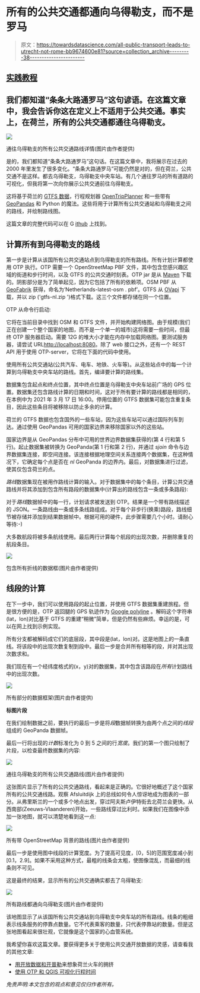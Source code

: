 # 所有的公共交通都通向乌得勒支，而不是罗马

> 原文：<https://towardsdatascience.com/all-public-transport-leads-to-utrecht-not-rome-bb9674600e81?source=collection_archive---------38----------------------->

## [实践教程](https://towardsdatascience.com/tagged/hands-on-tutorials)

## 我们都知道“条条大路通罗马”这句谚语。在这篇文章中，我会告诉你这在定义上不适用于公共交通。事实上，在荷兰，所有的公共交通都通往乌得勒支。

![](img/30913749859e30db8f03a66c9d2d9c9f.png)

通往乌得勒支的所有公共交通路线详情(图片由作者提供)

是的，我们都知道“条条大路通罗马”这句话。在这篇文章中，我将展示在过去的 2000 年里发生了很多变化。“条条大路通罗马”可能仍然是对的，但在荷兰，公共交通不是这样。都去乌得勒支，乌得勒支中央车站。有几个通往罗马的所有道路的可视化，但我将第一次向你展示公共交通前往乌得勒支。

这将基于荷兰的 [GTFS 数据](http://gtfs.ovapi.nl/nl/)，行程规划器 [OpenTripPlanner](https://opentripplanner.org/) 和一些带有 [GeoPandas](https://geopandas.org/) 和 Python 的魔法。这些将用于计算所有公共交通站和乌得勒支之间的路线，并绘制路线图。

这篇文章的完整代码可以在 G [ithub](https://github.com/lmeulen/GTFS-Visuals) 上找到。

## 计算所有到乌得勒支的路线

第一步是计算从该国所有公共交通站点到乌得勒支的所有路线。所有计划计算都使用 OTP 执行。OTP 需要一个 OpenStreetMap PBF 文件，其中包含您感兴趣区域的街道和步行时间，以及 GTFS 的公共交通时刻表。OTP jar 是从 [Maven](https://repo1.maven.org/maven2/org/opentripplanner/otp/2.0.0/) 下载的。阴影部分是为了简单起见，因为它包括了所有的依赖项。OSM PBF 从 [GeoFabrik](https://download.geofabrik.de/europe/netherlands.html) 获得，命名为‘Netherlands-latest-osm . pbf’。GTFS 从 [OVapi](http://gtfs.ovapi.nl/nl/) 下载，并以 zip ('gtfs-nl.zip ')格式下载。这三个文件都存储在同一个位置。

OTP 从命令行启动:

它将在当前目录中找到 OSM 和 GTFS 文件，并开始构建网络图。由于规模(我们正在创建一个整个国家的地图，而不是一个单一的城市)这将需要一些时间，但最终 OTP 服务器启动。需要 12G 的堆大小才能在内存中加载网络图。要测试服务器，请尝试 URL[http://localhost:8080](http://localhost:8080/)。除了 web 接口之外，还有一个 REST API 用于使用 OTP-server，它将在下面的代码中使用。

使用所有公共交通站(公共汽车、电车、地铁、火车等)。从这些站点中的每一个计算到乌得勒支中央车站的路线。首先，编译要计算的路线集。

数据集包含起点和终点位置，其中终点位置是乌得勒支中央车站前广场的 GPS 位置。数据集还包含路线计算的日期和时间，这对于所有要计算的路线都是相同的，在本例中为 2021 年 3 月 17 日 16:00。停用位置的 GTFS 数据集可能包含重复条目，因此这些条目将被移除以防止多余的计算。

荷兰的 GTFS 数据也包含国外的一些车站，因为这些车站可以通过国际列车到达。通过使用 GeoPandas 可用的国家边界来移除国家以外的这些站。

国家边界是从 GeoPandas 分布中可用的世界边界数据集获得的(第 4 行和第 5 行)。起止数据集被转换为 GeoPanda(第 1 行和第 2 行)，并通过 *sjoin* 命令与边界数据集连接，即空间连接。该连接根据地理空间关系连接两个数据集，在这种情况下，它确定每个点是否在 *nl* GeoPanda 的边界内。最后，对数据集进行过滤，使其仅包含荷兰的点。

*路线*数据集现在被用作路线计算的输入。对于数据集中的每个条目，计算公共交通路线并将其添加到包含所有路段的数据集中(计算出的路线包含一条或多条路段):

对于*路线*数据帧中的每一行，计划请求被发送到 OTP。结果是一个带有路线描述的 JSON。一条路线由一条或多条线路组成。对于每个非步行(换乘)路段，路线细节被存储并添加到结果数据帧中。根据可用的硬件，此步骤需要几个小时。请耐心等待:-)

大多数航段将被多条航线使用。最后两行计算每个航段的出现次数，并删除重复的航段条目。

![](img/b06d07c43a9476de79f42d95b232fd1b.png)

包含所有折线的数据框(图片由作者提供)

## 线段的计算

在下一步中，我们可以使用路段的起止位置，并使用 GTFS 数据集重建旅程。但是很方便的是，OTP 返回腿的 GPS 轨迹作为 [Google polyline](https://developers.google.com/maps/documentation/utilities/polylinealgorithm) 。解码这个字符串(lat，lon)对比基于 GTFS 的重建“稍微”简单，但是仍然有些麻烦。幸运的是，可以在网上找到示例实现。

所有分支都被解码成它们的底层段，其中段是(lat，lon)对。这是地图上的一条直线。将该段中的出现次数复制到段中。最后一步是合并所有相等的段，并对其出现次数求和。

我们现在有一个经纬度格式的(x，y)对的数据集，其中包含该路段在*所有*计划路线中的出现次数。

![](img/0f1e0487058d122963867f0070c6a544.png)

所有部分的数据框架(图片由作者提供)

**标图片段**

在我们绘制数据之前，要执行的最后一步是将*段*数据帧转换为由两个点之间的*线段*组成的 GeoPanda 数据帧。

最后一行将出现的*计数*标准化为 0 到 5 之间的行*宽度*。我们的第一个图只绘制了片段，以检查最终数据集的内容:

![](img/1ce729df86afce3daa10e1c6f120bead.png)

通往乌得勒支的所有公共交通路线(图片由作者提供)

这张图片显示了所有的公共交通路线，看起来是正确的。它很好地概述了这个国家所有的公共交通线路。观察 Afsluitdijk 上的总线如何令人惊讶地成为图表的一部分。从弗里斯兰的一个或多个地点出发，穿过阿夫斯卢伊特街去北荷兰会更快。从西南部(Zeeuws-Vlaanderen)开始，一些路线穿过比利时。如果我们在图像中添加一张地图，就可以清楚地看到这一点:

![](img/2ea2464192d859a613703cdf76c1e9fc.png)

所有带 OpenStreetMap 背景的路线(图片由作者提供)

最后一步是使用图中线段的计算宽度。为了提高可见度，[0，5]的范围宽度减小到[0.1，2.9]。如果不采用这种方式，最粗的线条会太粗，使图像混乱，而最细的线条则不可见。

这是最终的结果，显示所有的公共交通确实都去了乌得勒支:

![](img/c802a19db6cbc666cf224d87ffc6f5fe.png)

所有路线都通向乌得勒支(图片由作者提供)

该地图显示了从该国所有公共交通站到乌得勒支中央车站的所有路线。线条的粗细表示线条服务的停靠点数量。它不代表乘客的数量，只代表停靠站的数量。但是这张地图看起来很壮观，它就像是这个国家的心血管系统。

我希望你喜欢这篇文章。要获得更多关于使用公共交通开放数据的灵感，请查看我的其他文章:

*   [用开放数据和开普勒](/visualization-of-crowdedness-for-dutch-trains-with-kepler-f55057a3ba24)来想象荷兰火车的拥挤
*   [使用 OTP 和 QGIS 可视化行程时间](/visualization-of-travel-times-with-otp-and-qgis-3947d3698042)

*免责声明:本文包含的观点和意见仅归作者所有。*